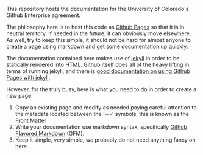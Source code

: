 This repository hosts the documentation for the University of Colorado's Github Enterprise agreement.

The philosophy here is to host this code as [Github Pages](https://docs.github.com/en/pages) so that it is in neutral territory. If needed in the future, it can obviously move elsewhere. As well, try to keep this simple, it should not be hard for almost anyone to create a page using markdown and get some documentation up quickly.

The documentation contained here makes use of [jekyll](https://jekyllrb.com) in order to be statically rendered into HTML. Github itself does all of the heavy lifting in terms of running jekyll, and there is [good documentation on using Github Pages with jekyll](https://docs.github.com/en/pages/setting-up-a-github-pages-site-with-jekyll).

However, for the truly busy, here is what you need to do in order to create a new page:
1. Copy an existing page and modify as needed paying careful attention to the metadata located between the '---' symbols, this is known as the [Front Matter](https://jekyllrb.com/docs/front-matter/)
1. Write your documentation use markdown syntax, specifically [Github Flavored Markdown](https://guides.github.com/features/mastering-markdown/#GitHub-flavored-markdown) (GFM).
1. Keep it simple, very simple, we probably do not need anything fancy on here.